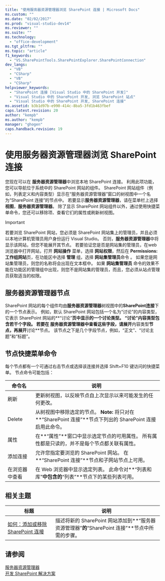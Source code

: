 ```yaml
---
title: "使用服务器资源管理器浏览 SharePoint 连接 | Microsoft Docs"
ms.custom: ""
ms.date: "02/02/2017"
ms.prod: "visual-studio-dev14"
ms.reviewer: ""
ms.suite: ""
ms.technology: 
  - "office-development"
ms.tgt_pltfrm: ""
ms.topic: "article"
f1_keywords: 
  - "VS.SharePointTools.SharePointExplorer.SharePointConnection"
dev_langs: 
  - "VB"
  - "CSharp"
  - "VB"
  - "CSharp"
helpviewer_keywords: 
  - "SharePoint 连接 [Visual Studio 中的 SharePoint 开发]"
  - "Visual Studio 中的 SharePoint 开发, 浏览 SharePoint 站点"
  - "Visual Studio 中的 SharePoint 开发, SharePoint 连接"
ms.assetid: b3b1d97b-e990-414c-8ba5-3fd1b463fbef
caps.latest.revision: 20
author: "kempb"
ms.author: "kempb"
manager: "ghogen"
caps.handback.revision: 19
---
```

# 使用服务器资源管理器浏览 SharePoint 连接
  您现在可以在 **服务器资源管理器**中浏览本地 SharePoint 连接。  利用此项功能，您可以导航位于系统中的 SharePoint 网站的组件。  SharePoint 网站组件（例如，列表定义和内容类型）显示在“服务器资源管理器”窗口的树视图中一个名为“SharePoint 连接”的节点中。  若要显示**服务器资源管理器**，请在菜单栏上选择**视图**，**服务器资源管理器**。  除了显示 SharePoint 网站组件以外，通过使用快捷菜单命令，您还可以移除项、查看它们的属性或刷新树视图。  
  
> [!IMPORTANT]  
>  若要浏览 SharePoint 网站，您必须是 SharePoint 网站集上的管理员，并且必须以本地计算机管理员用户身份运行 Visual Studio。  否则，**服务器资源管理器**中将显示该网站，但您不能展开其节点。  若要验证您是否是网站集的管理员，在web浏览器中打开网站，打开 **网站操作** 菜单，选择 **网站权限**，然后在 **Permissions:工作组网站**页，在功能区中选择 **管理** 组，选择 **网站集管理员**命令 。  如果您是网站集管理员，则您的名称将会出现在文本框中。  如果 **网站集管理员** 命令的效果不能在功能区的管理组中出现，则您不是网站集的管理员，而且，您必须从站点管理员获取适当的权限。  
  
## 服务器资源管理器节点  
 SharePoint 网站的每个组件均由**服务器资源管理器**树视图中的**SharePoint连接**下的一个节点表示。  例如，默认 SharePoint 网站包括一个名为“讨论”的内容类型，它表示 SharePoint 网站的**“讨论”**页中显示的一个讨论类型。  “讨论”内容类型包含若干个字段。  若要在 **服务器资源管理器**中查看这些字段，请展开**内容类型**节点，再展开**讨论**节点。  该节点之下是几个字段节点，例如，“正文”、“讨论主题”和“标题”。  
  
## 节点快捷菜单命令  
 每个节点都有一个可通过右击节点或选择该连接并选择 Shift\+F10 键访问的快捷菜单。  节点命令可能包括：  
  
|命令名|说明|  
|---------|--------|  
|刷新|更新树视图，以反映节点自上次显示以来可能发生的任何更改。|  
|Delete|从树视图中移除选定的节点。 **Note:**  将只对在**“SharePoint 连接”**节点下列出的 SharePoint 连接启用此命令。|  
|属性|在**“属性”**窗口中显示选定节点的可用属性。  所有属性都是只读的，并不是每个节点都关联有属性。|  
|添加连接|允许您指定要浏览的 SharePoint 网站。  在**“SharePoint 连接”**节点和子网站节点上可用。|  
|在浏览器中查看|在 Web 浏览器中显示选定列表。  此命令对**“列表和库”**中包含的**“列表”**节点下的某些列表可用。|  
  
## 相关主题  
  
|标题|说明|  
|--------|--------|  
|[如何：添加或移除 SharePoint 连接](../sharepoint/how-to-add-or-remove-sharepoint-connections.md)|描述将新的 SharePoint 网站添加到**“服务器资源管理器”**的**“SharePoint 连接”**节点中所需的步骤。|  
  
## 请参阅  
 [服务器资源管理器](http://msdn.microsoft.com/library/4ea29b3b-bbb2-45e4-9082-eaf635c41c4d)   
 [开发 SharePoint 解决方案](../sharepoint/developing-sharepoint-solutions.md)  
  
  